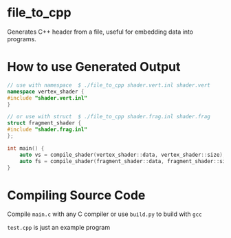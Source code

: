 # file_to_cpp
Generates C++ header from a file, useful for embedding data into programs.

# How to use Generated Output
```cpp
// use with namespace  $ ./file_to_cpp shader.vert.inl shader.vert
namespace vertex_shader {
#include "shader.vert.inl"
}

// or use with struct  $ ./file_to_cpp shader.frag.inl shader.frag
struct fragment_shader {
#include "shader.frag.inl"
};

int main() {
	auto vs = compile_shader(vertex_shader::data, vertex_shader::size);
	auto fs = compile_shader(fragment_shader::data, fragment_shader::size);
}

```

# Compiling Source Code
Compile `main.c` with any C compiler or use `build.py` to build with `gcc`

`test.cpp` is just an example program
